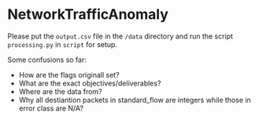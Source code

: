 # NetworkTrafficAnomaly
Please put the <code>output.csv</code> file in the <code>/data</code> directory and run the script <code>processing.py</code> in <code>script</code> for setup.

Some confusions so far:
<ul>
<li>How are the flags originall set?</li>
<li>What are the exact objectives/deliverables?</li>
<li>Where are the data from?</li>
<li>Why all destiantion packets in standard_flow are integers while those in error class are N/A?</li>
</ul>
